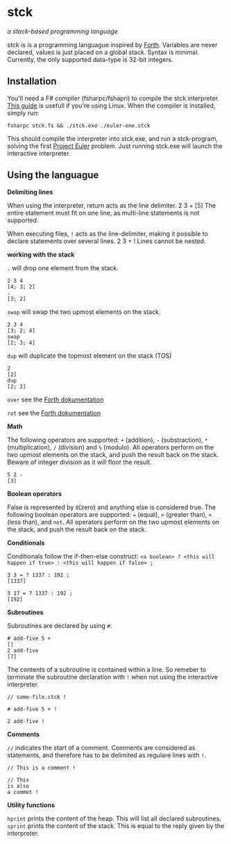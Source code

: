 stck
====
_a stack-based programming language_

stck is is a programming languague inspired by [Forth](https://en.wikipedia.org/wiki/Forth_(programming_language)). Variables are never declared, values is just placed on a global stack. Syntax is minimal. Currently, the only supported data-type is 32-bit integers.

Installation
------------

You'll need a F# compiler (fsharpc/fshapri) to compile the stck interpreter. [This guide](http://fsharp.org/use/linux/) is usefull if you're using Linux. When the compiler is installed, simply run:

    fsharpc stck.fs && ./stck.exe ./euler-one.stck

This should compile the interpreter into stck.exe, and run a stck-program, solving the first [Project Euler](https://projecteuler.net/) problem. Just running stck.exe will launch the interactive interpreter.

Using the languague
-------------------
**Delimiting lines**

When using the interpreter, return acts as the line delimiter.
    2 3 +
    [5]
The entire statement must fit on one line, as multi-line statements is not supported.

When executing files, `!` acts as the line-delimiter, making it possible to declare statements over several lines.
    2 3
    +
    !
Lines cannot be nested.

**working with the stack**

`.` will drop one element from the stack.

    2 3 4
    [4; 3; 2]
    .
    [3; 2]

`swap` will swap the two upmost elements on the stack.

    2 3 4
    [3; 2; 4]
    swap
    [2; 3; 4]

`dup` will duplicate the topmost element on the stack (TOS)

    2
    [2]
    dup
    [2; 2]

`over` see the [Forth dokumentation](http://wiki.laptop.org/go/Forth_stack_operators)

`rot` see the [Forth dokumentation](http://wiki.laptop.org/go/Forth_stack_operators)

**Math**

The following operators are supported: `+` (addition), `-` (substraction), `*` (multiplication), `/` (division) and `%` (modulo). All operators perform on the two upmost elements on the stack, and push the result back on the stack. Beware of integer division as it will floor the result.

    5 2 -
    [3]

**Boolean operators**

False is represented by `0`(zero) and anything else is considered true. The following boolean operators are supported: `=` (equal), `>` (greater than), `<` (less than), and `not`. All operators perform on the two upmost elements on the stack, and push the result back on the stack.

**Conditionals**

Conditionals follow the if-then-else construct: `<a boolean> ? <this will happen if true> : <this will happen if false> ;`

    3 3 = ? 1337 : 192 ;
    [1337]

    3 17 = ? 1337 : 192 ;
    [192]

**Subroutines**

Subroutines are declared by using `#`:

    # add-five 5 +
    []
    2 add-five
    [7]

The contents of a subroutine is contained within a line. So remeber to terminate the subroutine declaration with `!` when not using the interactive interpreter.

    // some-file.stck !
    
    # add-five 5 + !
    
    2 add-five !

**Comments**

`//` indicates the start of a comment. Comments are considered as statements, and therefore has to be delimited as regulare lines with `!`.

    // This is a comment !
    
    // This 
    is also 
    a commet !

**Utility functions**

`hprint` prints the content of the heap. This will list all declared subroutines.
`sprint` prints the content of the stack. This is equal to the reply given by the interpreter.
